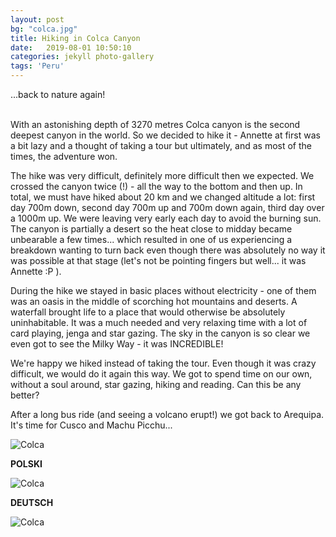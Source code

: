 ```yaml
---
layout: post
bg: "colca.jpg"
title: Hiking in Colca Canyon
date:   2019-08-01 10:50:10 
categories: jekyll photo-gallery
tags: 'Peru'
---
```


...back to nature again!<br><br>


With an astonishing depth of 3270 metres Colca canyon is the second deepest canyon in the world. So we decided to hike it - Annette at first was a bit lazy and a thought of taking a tour but ultimately, and as most of the times, the adventure won. 

The hike was very difficult, definitely more difficult then we expected. We crossed the canyon twice (!) - all the way to the bottom and then up. In total, we must have hiked about 20 km and we changed altitude a lot: first day 700m down, second day 700m up and 700m down again, third day over a 1000m up. We were leaving very early each day to avoid the burning sun. The canyon is partially a desert so the heat close to midday became unbearable a few times... which resulted in one of us experiencing a breakdown wanting to turn back even though there was absolutely no way it was possible at that stage (let's not be pointing fingers but well... it was Annette :P ). 

During the hike we stayed in basic places without electricity - one of them was an oasis in the middle of scorching hot mountains and deserts. A waterfall brought life to a place that would otherwise be absolutely uninhabitable. It was a much needed and very relaxing time with a lot of card playing, jenga and star gazing. The sky in the canyon is so clear we even got to see the Milky Way - it was INCREDIBLE!

We're happy we hiked instead of taking the tour. Even though it was crazy difficult, we would do it again this way. We got to spend time on our own, without a soul around, star gazing, hiking and reading. Can this be any better?

After a long bus ride (and seeing a volcano erupt!) we got back to Arequipa. It's time for Cusco and Machu Picchu...
  

![Colca](/assets/images/posts/colca/roadtripping.jpg)

<b>POLSKI</b>


![Colca](/assets/images/posts/colca/roadtripping.jpg)

<b>DEUTSCH</b>


![Colca](/assets/images/posts/colca/roadtripping.jpg)


